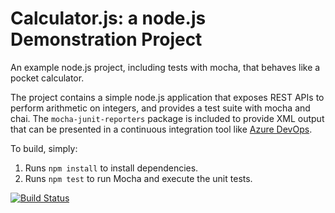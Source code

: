 Calculator.js: a node.js Demonstration Project
==============================================
An example node.js project, including tests with mocha, that behaves like
a pocket calculator.

The project contains a simple node.js application that exposes REST APIs
to perform arithmetic on integers, and provides a test suite with mocha
and chai.  The `mocha-junit-reporters` package is included to provide XML
output that can be presented in a continuous integration tool like
[Azure DevOps](https://azure.com/devops).

To build, simply:

1. Runs `npm install` to install dependencies.
2. Runs `npm test` to run Mocha and execute the unit tests.

[![Build Status](https://dev.azure.com/gene20220503/Integrating%20External%20Source%20Control%20with%20Azure%20Pipelines/_apis/build/status/Gene20220503.calculator?branchName=master)](https://dev.azure.com/gene20220503/Integrating%20External%20Source%20Control%20with%20Azure%20Pipelines/_build/latest?definitionId=4&branchName=master)

